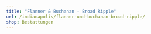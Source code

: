 ```yaml
---
title: "Flanner & Buchanan - Broad Ripple"
url: /indianapolis/flanner-und-buchanan-broad-ripple/
shop: Bestattungen
---
```

